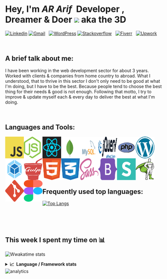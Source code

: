 # Hey, I'm _AR Arif_ &nbsp;Developer , Dreamer & Doer <img src="https://media.giphy.com/media/hvRJCLFzcasrR4ia7z/giphy.gif" width="25px"> aka the 3D

[![Linkedin](https://img.shields.io/badge/Linkedin-connect--me-blue?logo=linkedin&style=for-the-badge&logoColor=white&labelColor=blue&color=mint)](https://www.linkedin.com/in/arifur-rahman-arif-51222a1b8/) [![Gmail](https://img.shields.io/badge/dev.ar.arif@gmail.com-d?logo=gmail&style=for-the-badge&logoColor=white&labelColor=red&color=blue)]() &nbsp; [![WordPress](https://img.shields.io/badge/Wordpress-d?logo=wordpress&style=for-the-badge&logoColor=white&labelColor=blue&color=23282d)](https://profiles.wordpress.org/devdrarif/#content-plugins)
[![Stackoverflow](https://img.shields.io/badge/stackoverflow-d?logo=stackoverflow&style=for-the-badge&logoColor=white&labelColor=orange&color=red)](https://stackoverflow.com/users/16214410/arifur-rahman-arif) &nbsp; [![Fiverr](https://img.shields.io/badge/fiverr-d?logo=fiverr&style=for-the-badge&logoColor=black&labelColor=1dbf73&color=blue)](https://www.fiverr.com/devdrarif?up_rollout=true) &nbsp; [![Upwork](https://img.shields.io/badge/upwork-d?logo=upwork&style=for-the-badge&logoColor=white&labelColor=14a800&color=blue)](https://www.upwork.com/freelancers/~014254f914c8244188)

<br />

## A brief talk about me:

I have been working in the web development sector for about 3 years.
Worked with clients & companies from home country to abroad. What I understood, that to thrive in this sector I don't only need to be good
at what I'm doing, but I have to be the best. Because people tend to choose the best thing for their needs & good is not enough.
Following that motto, I try to improve & update myself each & every day to deliver the best at what I'm doing.

<br />

## Languages and Tools:

<img align="left" alt="JavaScript" width="60" height="70" src="./Logos/logo-javascript.svg" title="JavaScript"/>
<img align="left" alt="NodeJS" width="60" height="70" src="./Logos/nodejs-icon.svg" title="NodeJS"/>
<img align="left" alt="React" width="60" height="70" src="./Logos/react.svg" title="React"/>
<img align="left" alt="MongoDB" width="60" height="70" src="./Logos/mongodb.svg" title="MongoDB"/>
<img align="left" alt="MySQL" width="60" height="70" src="./Logos/mysql.svg" title="MySQL"/>
<img align="left" alt="jQuery" width="60" height="70" src="./Logos/jquery.svg" title="jQuery"/>
<img align="left" alt="PHP" width="60" height="70" src="./Logos/php.svg" title="PHP"/>
<img align="left" alt="WordPress" width="60" height="70" src="./Logos/wordpress.svg" title="WordPress"/>
<img align="left" alt="Webpack" width="60" height="70" src="./Logos/webpack-icon.svg" title="Webpack"/>
<img align="left" alt="Gulp" width="60" height="70" src="./Logos/gulp.svg" title="Gulp"/>
<img align="left" alt="HTML" width="60" height="70" src="./Logos/html.svg" title="HTML"/>
<img align="left" alt="CSS" width="60" height="70" src="./Logos/css.svg" title="CSS"/>
<img align="left" alt="Sass" width="60" height="70" src="./Logos/sass.svg" title="Sass"/>
<img align="left" alt="Bootstrap" width="60" height="70" src="./Logos/bootstrap.svg" title="Bootstrap"/>
<img align="left" alt="Semantic" width="60" height="70" src="./Logos/semantic-ui.svg" title="Semantic"/>
<img align="left" alt="GSAP" width="60" height="70" src="./Logos/gsap-greensock.svg" title="GSAP"/>
<img align="left" alt="Git" width="60" height="70" src="./Logos/git-icon.svg" title="Git"/>
<img align="left" alt="Figma" width="60" height="70" src="./Logos/figma.svg" title="Figma"/>

<br />
<br />
<br />
<br />
<br />
<br />
<br />
<br />

## Frequently used top languages:

[![Top Langs](https://github-readme-stats.vercel.app/api/top-langs/?username=arifur-rahman-arif&langs_count=8)](https://github.com/arifur-rahman-arif/github-readme-stats)

<br />
<br />
<br />

## This week I spent my time on 📊

![Wwakatime stats](https://github-readme-stats-taupe-two.vercel.app/api/wakatime?username=arifur-rahman-arif&hide_title=true&hide_border=true&langs_count=5)

<details>
  <summary><b>📈&nbsp;&nbsp;Language&nbsp;/&nbsp;Framework stats</b></summary>
  <br/>
  <img src='http://cr-skills-chart-widget.azurewebsites.net/api/api?username=arifur-rahman-arif&padding=30&skills=angular,batchfile,c,C%23,coffeescript,dart,go,html,json,java,javascript,less,mysql,php,pandas,perl,python,reactjs,scss,shell,svelte,swift,typescript,vue'>

</details>

<img alt='analytics' src='https://profile-counter.glitch.me/arifur-rahman-arif/count.svg' width='0px'>
